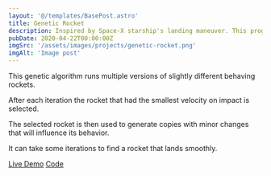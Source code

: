 ```yaml
---
layout: '@/templates/BasePost.astro'
title: Genetic Rocket
description: Inspired by Space-X starship's landing maneuver. This program simulates a rocket that learns to land after a few generations of training.
pubDate: 2020-04-22T00:00:00Z
imgSrc: '/assets/images/projects/genetic-rocket.png'
imgAlt: 'Image post'
---
```


This genetic algorithm runs multiple versions of slightly different behaving rockets.

After each iteration the rocket that had the smallest velocity on impact is selected.

The selected rocket is then used to generate copies with minor changes that will influence its behavior.

It can take some iterations to find a rocket that lands smoothly.

<a href="https://projects.daniel-pink.de/genetic-rocket" target="_blank">Live Demo</a>
<a href="https://github.com/H4sh3/genetic-rocket" target="_blank">Code</a>